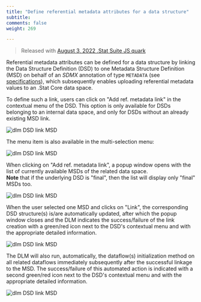 ```yaml
---
title: "Define referential metadata attributes for a data structure"
subtitle: 
comments: false
weight: 269

---
```


> Released with [August 3, 2022 .Stat Suite JS quark](https://sis-cc.gitlab.io/dotstatsuite-documentation/changelog/#august-3-2022)

Referential metadata attributes can be defined for a data structure by linking the Data Structure Definition (DSD) to one Metadata Structure Definition (MSD) on behalf of an *SDMX* annotation of type `METADATA` (see [specifications](https://sis-cc.gitlab.io/dotstatsuite-documentation/using-dlm/upload-data/upload-referential-metadata/)), which subsequently enables uploading referential metadata values to an .Stat Core data space.

To define such a link, users can click on "Add ref. metadata link" in the contextual menu of the DSD. This option is only available for DSDs belonging to an internal data space, and only for DSDs without an already existing MSD link.

![dlm DSD link MSD](/dotstatsuite-documentation/images/dlm-dsd-link-msd1.png)

The menu item is also available in the multi-selection menu:

![dlm DSD link MSD](/dotstatsuite-documentation/images/dlm-dsd-link-msd2.png)

When clicking on "Add ref. metadata link", a popup window opens with the list of currently available MSDs of the related data space.  
**Note** that if the underlying DSD is "final", then the list will display only "final" MSDs too.

![dlm DSD link MSD](/dotstatsuite-documentation/images/dlm-dsd-link-msd3.png)

When the user selected one MSD and clicks on "Link", the corresponding DSD structure(s) is/are automatically updated, after which the popup window closes and the DLM indicates the success/failure of the link creation with a green/red icon next to the DSD's contextual menu and with the appropriate detailed information.

![dlm DSD link MSD](/dotstatsuite-documentation/images/dlm-dsd-link-msd4.png)

The DLM will also run, automatically, the dataflow(s) initialization method on all related dataflows immediately subsequently after the successful linkage to the MSD. The success/failure of this automated action is indicated with a second green/red icon next to the DSD's contextual menu and with the appropriate detailed information.

![dlm DSD link MSD](/dotstatsuite-documentation/images/dlm-dsd-link-msd5.png)
